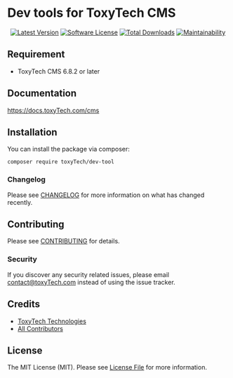 # Dev tools for ToxyTech CMS

<p align="center">
    <a href="https://packagist.org/packages/toxyTech/dev-tool"><img src="https://img.shields.io/packagist/v/toxyTech/dev-tool.svg?style=flat-square" alt="Latest Version"></a>
    <a href="/LICENSE"><img src="https://img.shields.io/badge/license-MIT-brightgreen.svg?style=flat-square" alt="Software License"></a>
    <a href="https://packagist.org/packages/toxyTech/dev-tool"><img src="https://img.shields.io/packagist/dt/toxyTech/dev-tool.svg?style=flat-square" alt="Total Downloads"></a>
    <a href="https://codeclimate.com/github/toxyTech/dev-tool/maintainability"><img src="https://api.codeclimate.com/v1/badges/a6e4612307e3b3bf8252/maintainability" alt="Maintainability"></a>
</p>

## Requirement

- ToxyTech CMS 6.8.2 or later

## Documentation

https://docs.toxyTech.com/cms

## Installation

You can install the package via composer:

```shell
composer require toxyTech/dev-tool
```

### Changelog

Please see [CHANGELOG](CHANGELOG.md) for more information on what has changed recently.

## Contributing

Please see [CONTRIBUTING](CONTRIBUTING.md) for details.

### Security

If you discover any security related issues, please email contact@toxyTech.com instead of using the issue tracker.

## Credits

- [ToxyTech Technologies](https://github.com/toxyTech)
- [All Contributors](../../contributors)

## License

The MIT License (MIT). Please see [License File](LICENSE) for more information.
